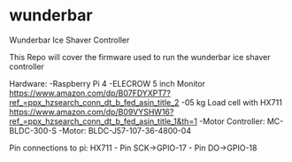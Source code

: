 # wunderbar
Wunderbar Ice Shaver Controller

This Repo will cover the firmware used to run the wunderbar ice shaver controller

Hardware:
-Raspberry Pi 4
-ELECROW 5 inch Monitor https://www.amazon.com/dp/B07FDYXPT7?ref_=ppx_hzsearch_conn_dt_b_fed_asin_title_2 
-05 kg Load cell with HX711 https://www.amazon.com/dp/B09VYSHW16?ref_=ppx_hzsearch_conn_dt_b_fed_asin_title_1&th=1
-Motor Controller: MC-BLDC-300-S
-Motor: BLDC-J57-107-36-4800-04 


Pin connections to pi:
HX711 - Pin SCK->GPIO-17
      - Pin DO->GPIO-18
